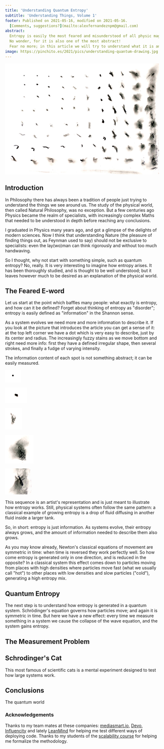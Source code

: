 ```yaml
---
title: 'Understanding Quantum Entropy'
subtitle: 'Understanding Things, Volume 1'
footer: Published on 2021-05-16, modified on 2021-05-16.
  [Comments, suggestions?](mailto:alexfernandeznpm@gmail.com)
abstract:
  Entropy is easily the most feared and misunderstood of all physic magnitudes.
  No wonder, for it is also one of the most abstract!
  Fear no more; in this article we will try to understand what it is and why it matters.
image: https://pinchito.es/2021/pics/understanding-quantum-drawing.jpg
---
```


![An image with increasing entropy, from top left to bottom right.](pics/understanding-quantum-drawing.jpg "A round dot at the top left is followed by a matrix of increasingly blurry dots, with more structure and levels of depth. Source: the author.")

## Introduction

In Philosophy there has always been a tradition of people just trying to understand the things we see around us.
The study of the physical world, then called Natural Philosophy, was no exception.
But a few centuries ago Physics became the realm of specialists,
with increasingly complex Maths that needed to be understood in depth before reaching any conclusions.

I graduated in Physics many years ago,
and got a glimpse of the delights of modern sciences.
Now I think that understanding Nature
(the pleasure of finding things out, as Feynman used to say)
should not be exclusive to specialists:
even the lay(wo)man can think rigorously and without too much handwaving.

So I thought, why not start with something simple, such as quantum entropy?
No, really.
It is very interesting to imagine how entropy arises.
It has been thoroughly studied, and is thought to be well understood;
but it leaves however much to be desired as an explanation of the physical world.

## The Feared E-word

Let us start at the point which baffles many people:
what exactly is entropy, and how can it be defined?
Forget about thinking of entropy as "disorder";
entropy is easily defined as "information" in the Shannon sense.

As a system evolves we need more and more information to describe it.
If you look at the picture that introduces the article you can get a sense of it:
at the top left corner we have a dot which is very easy to describe,
just by its center and radius.
The increasingly fuzzy stains as we move bottom and right need more info:
first they have a defined irregular shape,
then several strokes, and finally a fudge of varying intensity.

The information content of each spot is not something abstract;
it can be easily measured.

![The first dot saved as PNG "weighs" 2.1 KB.](pics/understanding-quantum-dot.png "Round dot")

![A well-defined stain weighs 2.7 KB.](pics/understanding-quantum-stain.png "Irregular stain")

![A wider blot is at 5.2 KB.](pics/understanding-quantum-blot.png "Wider blot")

![A fuzzy stain is now 18 KB.](pics/understanding-quantum-fuzzy.png "Fuzzy stain")

![Finally, a large splotch (which merges with its surroundings) is 20.9 KB.](pics/understanding-quantum-splotch.png "Merging splotch")

This sequence is an artist's representation and is just meant to illustrate how entropy works.
Still, physical systems often follow the same pattern:
a classical example of growing entropy is a drop of fluid diffusing in another fluid inside a larger tank.

So, in short: entropy is just information.
As systems evolve, their entropy always grows,
and the amount of information needed to describe them also grows.

As you may know already, Newton's classical equations of movement are symmetric in time:
when time is reversed they work perfectly well.
So how come entropy is generated only in one direction,
and is reduced in the opposite?
In a classical system this effect comes down to particles moving from places with high densities
where particles move fast (what we usually call "hot")
to other places with low densities and slow particles ("cold"),
generating a high entropy mix.

## Quantum Entropy

The next step is to understand how entropy is generated in a quantum system.
Schrödinger's equation governs how particles move;
and again it is symmetric in time.
But here we have a new effect:
every time we measure something in a system we cause the collapse of the wave equation,
and the system gains entropy.

## The Measurement Problem

## Schrodinger's Cat

This most famous of scientific cats is a mental experiment designed to test how large systems work.

## Conclusions

The quantum world 

### Acknowledgements

Thanks to my team mates at these companies:
[mediasmart.io](https://mediasmart.io/),
[Devo](https://www.devo.com/),
[Influencity](https://influencity.com/)
and lately [LeanMind](https://leanmind.es/)
for helping me test different ways of deploying code.
Thanks to my students of the
[scalability course](/2020/curso-escalabilidad)
for helping me formalize the methodology.


